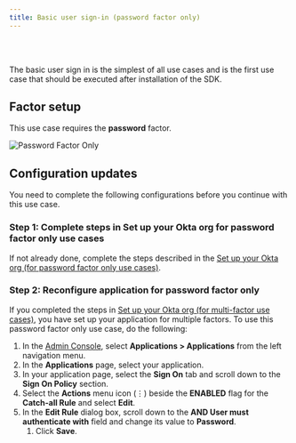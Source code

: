 ```yaml
---
title: Basic user sign-in (password factor only)
---
```


<div class="oie-embedded-sdk">

<ApiLifecycle access="ie" /><br>
<ApiLifecycle access="Limited GA" /><br>

<StackSelector class="cleaner-selector"/>

The basic user sign in is the simplest of all use cases and is the first
use case that should be executed after installation of the SDK.

## Factor setup

This use case requires the **password** factor.

<div class="common-image-format">

![Password Factor Only](/img/oie-embedded-sdk/factor-password-only.png
 "Password Factor")

</div>

## Configuration updates

You need to complete the following configurations before you continue with this use case.

### Step 1: Complete steps in Set up your Okta org for password factor only use cases

If not already done, complete the steps described in the
[Set up your Okta org (for password factor only use cases)](/docs/guides/oie-embedded-common-org-setup/aspnet/main/#set-up-your-okta-org-for-password-factor-only-use-cases).

### Step 2: Reconfigure application for password factor only

If you completed the steps in
[Set up your Okta org (for multi-factor use cases)](/docs/guides/oie-embedded-common-org-setup/aspnet/main/#set-up-your-okta-org-for-multifactor-use-cases), you have set up your application for multiple factors.
To use this password factor only use case, do the following:

1. In the [Admin Console](https://developer.okta.com/docs/guides/quickstart/using-console/),
   select **Applications > Applications** from the left navigation menu.
1. In the **Applications** page, select your application.
1. In your application page, select the **Sign On** tab and scroll down
   to the **Sign On Policy** section.
1. Select the **Actions** menu icon (⋮) beside the **ENABLED** flag for the **Catch-all Rule** and select **Edit**.
1. In the **Edit Rule** dialog box, scroll down to the **AND User must authenticate with** field and change its value to **Password**.
   1. Click **Save**.

<StackSelector snippet="summaryofsteps" noSelector />

<StackSelector snippet="integrationsteps" noSelector />

</div>
